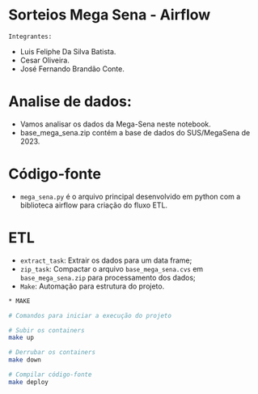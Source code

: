 # Sorteios Mega Sena - Airflow

`Integrantes:`
- Luis Feliphe Da Silva Batista.
- Cesar Oliveira.
- José Fernando Brandão Conte.

# Analise de dados:
- Vamos analisar os dados da Mega-Sena neste notebook.
- base_mega_sena.zip contém a base de dados do SUS/MegaSena de 2023.

# Código-fonte
- `mega_sena.py` é o arquivo principal desenvolvido em python com a biblioteca airflow para criação do fluxo ETL.

# ETL
- `extract_task`: Extrair os dados para um data frame;
- `zip_task`: Compactar o arquivo `base_mega_sena.cvs` em `base_mega_sena.zip` para processamento dos dados;
- `Make`: Automação para estrutura do projeto.

```bash
* MAKE

# Comandos para iniciar a execução do projeto

# Subir os containers
make up

# Derrubar os containers
make down

# Compilar código-fonte
make deploy
